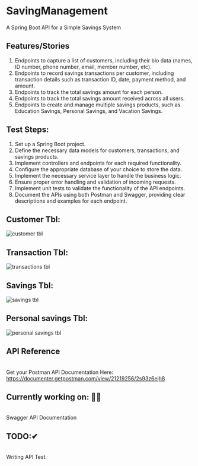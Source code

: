 # SavingManagement
A Spring Boot API for a Simple Savings System
## Features/Stories
1.  Endpoints to capture a list of customers, including their bio data
   (names, ID number, phone number, email, member number, etc).
2.  Endpoints to record savings transactions per customer, including
   transaction details such as transaction ID, date, payment method, and amount.
3. Endpoints to track the total savings amount for each person.
4.  Endpoints to track the total savings amount received across all users.
5. Endpoints to create and manage multiple savings products, such as
   Education Savings, Personal Savings, and Vacation Savings.

## Test Steps:
1. Set up a Spring Boot project.
2. Define the necessary data models for customers, transactions, and savings
   products.
3. Implement controllers and endpoints for each required functionality.
4. Configure the appropriate database of your choice to store the data.
5. Implement the necessary service layer to handle the business logic.
6. Ensure proper error handling and validation of incoming requests.
7. Implement unit tests to validate the functionality of the API endpoints.
8. Document the APIs using both Postman and Swagger, providing clear
   descriptions and examples for each endpoint.

## Customer Tbl:
![customer tbl](https://github.com/Gmatieso/SavingManagement/assets/55885416/6cb3190f-9608-448e-98de-080d3288df40)

## Transaction Tbl:
![transactions tbl](https://github.com/Gmatieso/SavingManagement/assets/55885416/c0dce5e4-ac80-4e5f-9451-e546fb126a18)

## Savings Tbl:
![savings tbl](https://github.com/Gmatieso/SavingManagement/assets/55885416/a4210335-3210-4b9e-b5cc-fa3f726a2b77)

## Personal savings Tbl:
![personal savings tbl](https://github.com/Gmatieso/SavingManagement/assets/55885416/d377dfdf-60be-4e93-b6a7-0ab705efd00f)


## API Reference
<br> Get your Postman API Documentation Here: </br>
https://documenter.getpostman.com/view/21219256/2s93z6ejh8
## Currently working on: 👨‍💻
<br> Swagger API Documentation</br>
## TODO:✔
<br> Writing API Test. </br>

